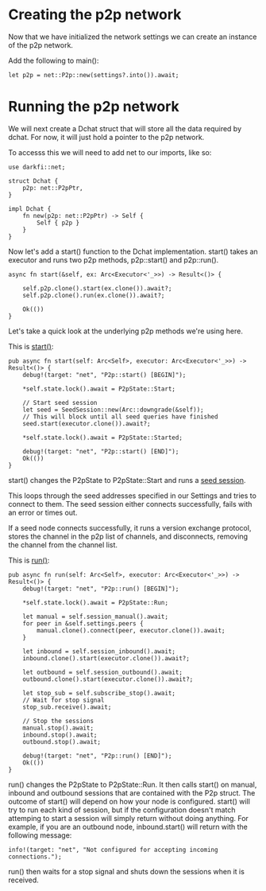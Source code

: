 # Creating the p2p network

Now that we have initialized the network settings we can create an
instance of the p2p network.

Add the following to main():

```
let p2p = net::P2p::new(settings?.into()).await;
```

# Running the p2p network

We will next create a Dchat struct that will store all the data required
by dchat. For now, it will just hold a pointer to the p2p network.

To accesss this we will need to add net to our imports, like so:

```
use darkfi::net;

struct Dchat {
    p2p: net::P2pPtr,
}

impl Dchat {
    fn new(p2p: net::P2pPtr) -> Self {
        Self { p2p }
    }
}
```

Now let's add a start() function to the Dchat implementation. start()
takes an executor and runs two p2p methods, p2p::start() and p2p::run().

```
async fn start(&self, ex: Arc<Executor<'_>>) -> Result<()> {

    self.p2p.clone().start(ex.clone()).await?;
    self.p2p.clone().run(ex.clone()).await?;

    Ok(())
}
```

Let's take a quick look at the underlying p2p methods we're using here.

This is [start()](https://github.com/darkrenaissance/darkfi/blob/master/src/net/p2p.rs#L129):

```
pub async fn start(self: Arc<Self>, executor: Arc<Executor<'_>>) -> Result<()> {
    debug!(target: "net", "P2p::start() [BEGIN]");

    *self.state.lock().await = P2pState::Start;

    // Start seed session
    let seed = SeedSession::new(Arc::downgrade(&self));
    // This will block until all seed queries have finished
    seed.start(executor.clone()).await?;

    *self.state.lock().await = P2pState::Started;

    debug!(target: "net", "P2p::start() [END]");
    Ok(())
}
```

start() changes the P2pState to P2pState::Start and runs a [seed
session](https://github.com/darkrenaissance/darkfi/blob/master/src/net/session/seed_session.rs).

This loops through the seed addresses specified in our Settings and
tries to connect to them. The seed session either connects successfully,
fails with an error or times out.

If a seed node connects successfully, it runs a version exchange protocol,
stores the channel in the p2p list of channels, and disconnects, removing
the channel from the channel list.

This is [run()](https://github.com/darkrenaissance/darkfi/blob/master/src/net/p2p.rs#L157):

```
pub async fn run(self: Arc<Self>, executor: Arc<Executor<'_>>) -> Result<()> {
    debug!(target: "net", "P2p::run() [BEGIN]");

    *self.state.lock().await = P2pState::Run;

    let manual = self.session_manual().await;
    for peer in &self.settings.peers {
        manual.clone().connect(peer, executor.clone()).await;
    }

    let inbound = self.session_inbound().await;
    inbound.clone().start(executor.clone()).await?;

    let outbound = self.session_outbound().await;
    outbound.clone().start(executor.clone()).await?;

    let stop_sub = self.subscribe_stop().await;
    // Wait for stop signal
    stop_sub.receive().await;

    // Stop the sessions
    manual.stop().await;
    inbound.stop().await;
    outbound.stop().await;

    debug!(target: "net", "P2p::run() [END]");
    Ok(())
}
```

run() changes the P2pState to P2pState::Run. It then calls start()
on manual, inbound and outbound sessions that are contained with the
P2p struct. The outcome of start() will depend on how your node is
configured. start() will try to run each kind of session, but if the
configuration doesn't match attemping to start a session will simply
return without doing anything. For example, if you are an outbound node,
inbound.start() will return with the following message:

```
info!(target: "net", "Not configured for accepting incoming connections.");
```

run() then waits for a stop signal and shuts down the sessions when it
is received.

